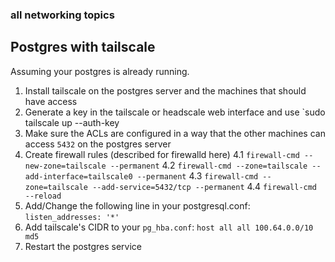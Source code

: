 ### all networking topics
## Postgres with tailscale
Assuming your postgres is already running.
1. Install tailscale on the postgres server and the machines that should have access
2. Generate a key in the tailscale or headscale web interface and use `sudo tailscale up --auth-key <your-key>
3. Make sure the ACLs are configured in a way that the other machines can access `5432` on the postgres server
4. Create firewall rules (described for firewalld here)
   4.1 `firewall-cmd --new-zone=tailscale --permanent`
   4.2 `firewall-cmd --zone=tailscale --add-interface=tailscale0 --permanent`
   4.3 `firewall-cmd --zone=tailscale --add-service=5432/tcp --permanent`
   4.4 `firewall-cmd --reload`
5. Add/Change the following line in your postgresql.conf: `listen_addresses: '*'`
6. Add tailscale's CIDR to your `pg_hba.conf`: `host all all 100.64.0.0/10 md5`
7. Restart the postgres service
